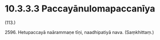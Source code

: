 # 10.3.3.3 Paccayānulomapaccanīya

(113.)

2596\. Hetupaccayā naārammaṇe tīṇi, naadhipatiyā nava. (Saṃkhittaṃ.)
